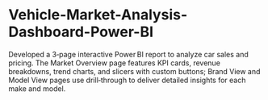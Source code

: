 # Vehicle-Market-Analysis-Dashboard-Power-BI
Developed a 3‑page interactive Power BI report to analyze car sales and pricing. The Market Overview page features KPI cards, revenue breakdowns, trend charts, and slicers with custom buttons; Brand View and Model View pages use drill‑through to deliver detailed insights for each make and model.
